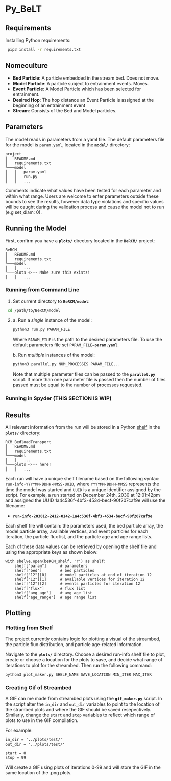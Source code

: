 # Py_BeLT

## Requirements

Installing Python requirements:

```bash
 pip3 install -r requirements.txt
```

## Nomeculture

- **Bed Particle**: A particle embedded in the stream bed. Does not move.
- **Model Particle**: A particle subject to entrainment events. Moves.
- **Event Particle**: A Model Particle which has been selected for entrainment.
- **Desired Hop**: The hop distance an Event Particle is assigned at the beginning of an entrainment event
- **Stream**: Consists of the Bed and Model particles.

## Parameters

The model reads in parameters from a yaml file. The default parameters file for the model is `param.yaml`, located in the **`model/`** directory:

```
project
│   README.md
│   requirements.txt
└───model
│   │   param.yaml
│   │   run.py
│   │   ...
```

Comments indicate what values have been tested for each parameter and within what range. Users are welcome to enter parameters outside these bounds to see the results, however data type violations and specific values will be caught during the validation process and cause the model not to run (e.g set_diam: 0).

## Running the Model

First, confirm you have a **`plots/`** directory located in the **`BeRCM/`** project:

```
BeRCM
│   README.md
│   requirements.txt
└───model
│   │   ...
└───plots <--- Make sure this exists!
│   │   ...
```

### Running from Command Line

1. Set current directory to **`BeRCM/model`**:

```bash
 cd /path/to/BeRCM/model
```

2. 
    a. Run a _single_ instance of the model:

    ```bash
    python3 run.py PARAM_FILE
    ```

    Where `PARAM_FILE` is the path to the desired parameters file. To use the default parameters file set `PARAM_FILE=`**`param.yaml`**. 

    b. Run _multiple_ instances of the model:

    ```bash
    python3 parallel.py NUM_PROCESSES PARAM_FILE...
    ```

    Note that multiple parameter files can be passed to the **`parallel.py`** script. If more than one parameter file is passed then the number of files passed must be equal to the number of processes requested.

### Running in Spyder (THIS SECTION IS WIP)

<!-- 1. Open **`run.py`** and **`parameters.py`** in Spyder

2. Navigate to **`run.py`** and execute using the `'Run file (F5)'` button

If you wish to view the plots in the plot pane instead of saving, set the last call 
to `stream` and `flux_info` at the end of **`run.py`** (58-60) to:

```python
    ml.plot_stream(iteration, bed_particles, model_particles, pm.x_max, 10, 
                   available_vertices, to_file=False)
```

and:

```python
    plot.flux_info(particle_flux_list, to_file=False)
```

Ensuring `to_file` is set to `False` for one or both calls. Then follow steps 1 and 2 above. -->

## Results

All relevant information from the run will be stored in a Python [shelf](https://docs.python.org/3/library/shelve.html) in the **`plots/`** directory:

```
RCM_BedloadTransport
│   README.md
│   requirements.txt
└───model
│   │   ...
└───plots <--- here!
│   │   ...
```

Each run will have a unique shelf filename based on the following syntax: `run-info-YYYYMM-DDHH-MMSS-UUID`, where `YYYYMM-DDHH-MMSS` represents the time the model was started and `UUID` is a unique identifier assigned by the script. For example, a run started on December 24th, 2030 at 12:01:42pm and assigned the UUID 1a4c536f-4bf3-4534-becf-90f207caf9e will use the filename: 
    
- **`run-info-203012-2412-0142-1a4c536f-4bf3-4534-becf-90f207caf9e`**

Each shelf file will contain: the parameters used, the bed particle array, the model particle array, available vertices, and event particles for each iteration, the particle flux list, and the particle age and age range lists.

Each of these data values can be retrieved by opening the shelf file and using the appropriate keys as shown below:

```{python3}
with shelve.open(beRCM_shelf, 'r') as shelf:
    shelf["param"]      # parameters
    shelf["bed"]        # bed particles
    shelf["12"][0]      # model particles at end of iteration 12
    shelf["12"][1]      # available vertices for iteration 12
    shelf["12"][2]      # events particles for iteration 12
    shelf["flux"]       # flux list
    shelf["avg_age"]    # avg age list
    shelf["age_range"]  # age range list
```

## Plotting
### Plotting from Shelf
The project currently contains logic for plotting a visual of the streambed, the particle flux distribution, and particle age-related information.

Navigate to the **`plots/`** directory. Choose a desired run-info shelf file to plot, create or choose a location for the plots to save, and decide what range of iterations to plot for the streambed. Then run the following command:

```{bash}
python3 plot_maker.py SHELF_NAME SAVE_LOCATION MIN_ITER MAX_ITER
```

### Creating Gif of Streambed

A GIF can me made from streambed plots using the **`gif_maker.py`** script. In the script alter the `in_dir` and `out_dir` variables to point to the location of the strambed plots and where the GIF should be saved resepectively. Similarly, change the `start` and `stop` variables to reflect which range of plots to use in the GIF compilation.

For example:

```{python3}
in_dir = '../plots/test/'
out_dir = '../plots/test/'

start = 0
stop = 99
```

Will create a GIF using plots of iterations 0-99 and will store the GIF in the same location of the .png plots.

<!-- Embed a gif here as an example/motivation -->
